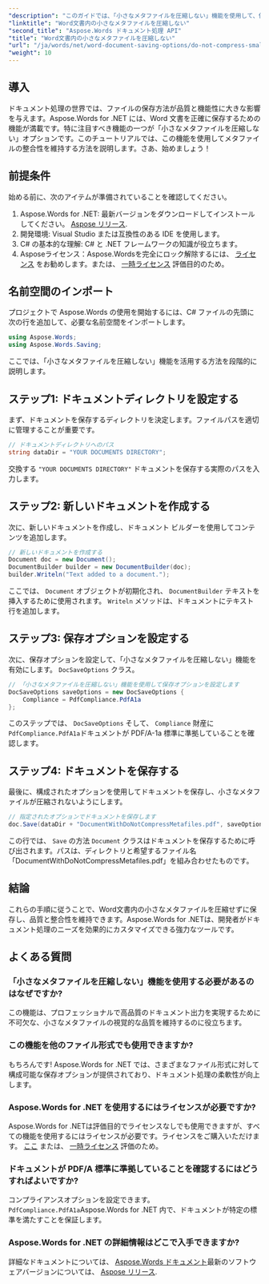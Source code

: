 ```yaml
---
"description": "このガイドでは、「小さなメタファイルを圧縮しない」機能を使用して、保存プロセス全体を通じてドキュメントの整合性と品質が維持されるようにするための手順を段階的に説明します。"
"linktitle": "Word文書内の小さなメタファイルを圧縮しない"
"second_title": "Aspose.Words ドキュメント処理 API"
"title": "Word文書内の小さなメタファイルを圧縮しない"
"url": "/ja/words/net/word-document-saving-options/do-not-compress-small-metafiles-word-documents/"
"weight": 10
---
```


## 導入

ドキュメント処理の世界では、ファイルの保存方法が品質と機能性に大きな影響を与えます。Aspose.Words for .NET には、Word 文書を正確に保存するための機能が満載です。特に注目すべき機能の一つが「小さなメタファイルを圧縮しない」オプションです。このチュートリアルでは、この機能を使用してメタファイルの整合性を維持する方法を説明します。さあ、始めましょう！

## 前提条件

始める前に、次のアイテムが準備されていることを確認してください。

1. Aspose.Words for .NET: 最新バージョンをダウンロードしてインストールしてください。 [Aspose リリース](https://releases。aspose.com/words/net/).
2. 開発環境: Visual Studio または互換性のある IDE を使用します。
3. C# の基本的な理解: C# と .NET フレームワークの知識が役立ちます。
4. Asposeライセンス：Aspose.Wordsを完全にロック解除するには、 [ライセンス](https://purchase.aspose.com/buy) をお勧めします。または、 [一時ライセンス](https://purchase.aspose.com/temporary-license/) 評価目的のため。

## 名前空間のインポート

プロジェクトで Aspose.Words の使用を開始するには、C# ファイルの先頭に次の行を追加して、必要な名前空間をインポートします。

```csharp
using Aspose.Words;
using Aspose.Words.Saving;
```

ここでは、「小さなメタファイルを圧縮しない」機能を活用する方法を段階的に説明します。

## ステップ1: ドキュメントディレクトリを設定する

まず、ドキュメントを保存するディレクトリを決定します。ファイルパスを適切に管理することが重要です。

```csharp
// ドキュメントディレクトリへのパス
string dataDir = "YOUR DOCUMENTS DIRECTORY";
```

交換する `"YOUR DOCUMENTS DIRECTORY"` ドキュメントを保存する実際のパスを入力します。

## ステップ2: 新しいドキュメントを作成する

次に、新しいドキュメントを作成し、ドキュメント ビルダーを使用してコンテンツを追加します。

```csharp
// 新しいドキュメントを作成する
Document doc = new Document();
DocumentBuilder builder = new DocumentBuilder(doc);
builder.Writeln("Text added to a document.");
```

ここでは、 `Document` オブジェクトが初期化され、 `DocumentBuilder` テキストを挿入するために使用されます。 `Writeln` メソッドは、ドキュメントにテキスト行を追加します。

## ステップ3: 保存オプションを設定する

次に、保存オプションを設定して、「小さなメタファイルを圧縮しない」機能を有効にします。 `DocSaveOptions` クラス。

```csharp
// 「小さなメタファイルを圧縮しない」機能を使用して保存オプションを設定します
DocSaveOptions saveOptions = new DocSaveOptions {
    Compliance = PdfCompliance.PdfA1a
};
```

このステップでは、 `DocSaveOptions` そして、 `Compliance` 財産に `PdfCompliance.PdfA1a`ドキュメントが PDF/A-1a 標準に準拠していることを確認します。

## ステップ4: ドキュメントを保存する

最後に、構成されたオプションを使用してドキュメントを保存し、小さなメタファイルが圧縮されないようにします。

```csharp
// 指定されたオプションでドキュメントを保存します
doc.Save(dataDir + "DocumentWithDoNotCompressMetafiles.pdf", saveOptions);
```

この行では、 `Save` の方法 `Document` クラスはドキュメントを保存するために呼び出されます。パスは、ディレクトリと希望するファイル名「DocumentWithDoNotCompressMetafiles.pdf」を組み合わせたものです。

## 結論

これらの手順に従うことで、Word文書内の小さなメタファイルを圧縮せずに保存し、品質と整合性を維持できます。Aspose.Words for .NETは、開発者がドキュメント処理のニーズを効果的にカスタマイズできる強力なツールです。

## よくある質問

### 「小さなメタファイルを圧縮しない」機能を使用する必要があるのはなぜですか?

この機能は、プロフェッショナルで高品質のドキュメント出力を実現するために不可欠な、小さなメタファイルの視覚的な品質を維持するのに役立ちます。

### この機能を他のファイル形式でも使用できますか?

もちろんです! Aspose.Words for .NET では、さまざまなファイル形式に対して構成可能な保存オプションが提供されており、ドキュメント処理の柔軟性が向上します。

### Aspose.Words for .NET を使用するにはライセンスが必要ですか?

Aspose.Words for .NETは評価目的でライセンスなしでも使用できますが、すべての機能を使用するにはライセンスが必要です。ライセンスをご購入いただけます。 [ここ](https://purchase.aspose.com/buy) または、 [一時ライセンス](https://purchase.aspose.com/temporary-license/) 評価のため。

### ドキュメントが PDF/A 標準に準拠していることを確認するにはどうすればよいですか?

コンプライアンスオプションを設定できます。 `PdfCompliance.PdfA1a`Aspose.Words for .NET 内で、ドキュメントが特定の標準を満たすことを保証します。

### Aspose.Words for .NET の詳細情報はどこで入手できますか?

詳細なドキュメントについては、 [Aspose.Words ドキュメント](https://reference.aspose.com/words/net/)最新のソフトウェアバージョンについては、 [Aspose リリース](https://releases。aspose.com/words/net/).